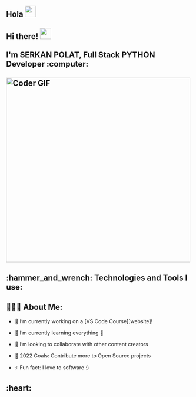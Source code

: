 <h2 align="left">
 <abc>
  <br>Hola <img src="https://user-images.githubusercontent.com/42378118/110234147-e3259600-7f4e-11eb-95be-0c4047144dea.gif" width="30"><br>
  <br>Hi there! <img src="https://user-images.githubusercontent.com/42378118/110234147-e3259600-7f4e-11eb-95be-0c4047144dea.gif" width="30"><br>
  <br> I'm SERKAN POLAT, Full Stack PYTHON Developer :computer:<br>
  <br>
    <img src="https://media.giphy.com/media/SWoSkN6DxTszqIKEqv/giphy.gif" alt="Coder GIF" width="500">
 </abc>
</h2> 
<h2 align="left">:hammer_and_wrench: Technologies and Tools I use:</h2>
<p align="left">
   
    
<h2 align="left">👨🏻‍💻 About Me:</h2>

- 🔭 I’m currently working on a [VS Code Course][website]!

- 🌱 I’m currently learning everything 🤣

- 👯 I’m looking to collaborate with other content creators
 
- 🥅 2022 Goals: Contribute more to Open Source projects

- ⚡ Fun fact: I love to software :)

<h2 align="left">:heart: 

